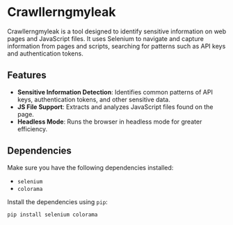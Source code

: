 # Crawllerngmyleak

Crawllerngmyleak is a tool designed to identify sensitive information on web pages and JavaScript files. It uses Selenium to navigate and capture information from pages and scripts, searching for patterns such as API keys and authentication tokens.

## Features

- **Sensitive Information Detection**: Identifies common patterns of API keys, authentication tokens, and other sensitive data.
- **JS File Support**: Extracts and analyzes JavaScript files found on the page.
- **Headless Mode**: Runs the browser in headless mode for greater efficiency.

## Dependencies

Make sure you have the following dependencies installed:

- `selenium`
- `colorama`

Install the dependencies using `pip`:

```bash
pip install selenium colorama
